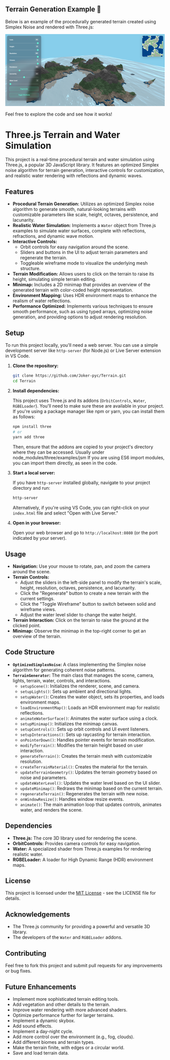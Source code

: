 ## Terrain Generation Example 🌄

Below is an example of the procedurally generated terrain created using Simplex Noise and rendered with Three.js:

![Procedural Terrain Example](assets/terrain-example.png "Procedurally Generated Terrain")

Feel free to explore the code and see how it works!




# Three.js Terrain and Water Simulation

This project is a real-time procedural terrain and water simulation using Three.js, a popular 3D JavaScript library. It features an optimized Simplex noise algorithm for terrain generation, interactive controls for customization, and realistic water rendering with reflections and dynamic waves.

## Features

- **Procedural Terrain Generation:** Utilizes an optimized Simplex noise algorithm to generate smooth, natural-looking terrains with customizable parameters like scale, height, octaves, persistence, and lacunarity.
- **Realistic Water Simulation:** Implements a `Water` object from Three.js examples to simulate water surfaces, complete with reflections, refractions, and dynamic wave motion.
- **Interactive Controls:**
    - Orbit controls for easy navigation around the scene.
    - Sliders and buttons in the UI to adjust terrain parameters and regenerate the terrain.
    - Toggleable wireframe mode to visualize the underlying mesh structure.
- **Terrain Modification:** Allows users to click on the terrain to raise its height, simulating simple terrain editing.
- **Minimap:** Includes a 2D minimap that provides an overview of the generated terrain with color-coded height representation.
- **Environment Mapping:** Uses HDR environment maps to enhance the realism of water reflections.
- **Performance Optimized:** Implements various techniques to ensure smooth performance, such as using typed arrays, optimizing noise generation, and providing options to adjust rendering resolution.

## Setup

To run this project locally, you'll need a web server. You can use a simple development server like `http-server` (for Node.js) or Live Server extension in VS Code.

1. **Clone the repository:**

   ```bash
   git clone https://github.com/Joker-pyc/Terrain.git
   cd Terrain
   ```

2. **Install dependencies:**

   This project uses Three.js and its addons (`OrbitControls`, `Water`, `RGBELoader`). You'll need to make sure these are available in your project. If you're using a package manager like npm or yarn, you can install them as follows:

   ```bash
   npm install three
   # or
   yarn add three
   ```

   Then, ensure that the addons are copied to your project's directory where they can be accessed. Usually under node_modules/three/examples/jsm
   If you are using ES6 import modules, you can import them directly, as seen in the code.

3. **Start a local server:**

   If you have `http-server` installed globally, navigate to your project directory and run:

   ```bash
   http-server
   ```

   Alternatively, if you're using VS Code, you can right-click on your `index.html` file and select "Open with Live Server."

4. **Open in your browser:**

   Open your web browser and go to `http://localhost:8080` (or the port indicated by your server).

## Usage

- **Navigation:** Use your mouse to rotate, pan, and zoom the camera around the scene.
- **Terrain Controls:**
    - Adjust the sliders in the left-side panel to modify the terrain's scale, height, resolution, octaves, persistence, and lacunarity.
    - Click the "Regenerate" button to create a new terrain with the current settings.
    - Click the "Toggle Wireframe" button to switch between solid and wireframe views.
    - Adjust the water level slider to change the water height.
- **Terrain Interaction:** Click on the terrain to raise the ground at the clicked point.
- **Minimap:** Observe the minimap in the top-right corner to get an overview of the terrain.

## Code Structure

- **`OptimizedSimplexNoise`:** A class implementing the Simplex noise algorithm for generating coherent noise patterns.
- **`TerrainGenerator`:** The main class that manages the scene, camera, lights, terrain, water, controls, and interactions.
    - `setupScene()`: Initializes the renderer, scene, and camera.
    - `setupLights()`: Sets up ambient and directional lights.
    - `setupWater()`: Creates the water object, sets its properties, and loads environment maps.
    - `loadEnvironmentMap()`: Loads an HDR environment map for realistic reflections.
    - `animateWaterSurface()`: Animates the water surface using a clock.
    - `setupMinimap()`: Initializes the minimap canvas.
    - `setupControls()`: Sets up orbit controls and UI event listeners.
    - `setupInteractions()`: Sets up raycasting for terrain interaction.
    - `onPointerDown()`: Handles pointer events for terrain modification.
    - `modifyTerrain()`: Modifies the terrain height based on user interaction.
    - `generateTerrain()`: Creates the terrain mesh with customizable resolution.
    - `createTerrainMaterial()`: Creates the material for the terrain.
    - `updateTerrainGeometry()`: Updates the terrain geometry based on noise and parameters.
    - `updateWaterLevel()`: Updates the water level based on the UI slider.
    - `updateMinimap()`: Redraws the minimap based on the current terrain.
    - `regenerateTerrain()`: Regenerates the terrain with new noise.
    - `onWindowResize()`: Handles window resize events.
    - `animate()`: The main animation loop that updates controls, animates water, and renders the scene.

## Dependencies

- **Three.js:** The core 3D library used for rendering the scene.
- **OrbitControls:** Provides camera controls for easy navigation.
- **Water:** A specialized shader from Three.js examples for rendering realistic water.
- **RGBELoader:** A loader for High Dynamic Range (HDR) environment maps.

## License

This project is licensed under the [MIT License](LICENSE) - see the LICENSE file for details.

## Acknowledgements

- The Three.js community for providing a powerful and versatile 3D library.
- The developers of the `Water` and `RGBELoader` addons.

## Contributing

Feel free to fork this project and submit pull requests for any improvements or bug fixes.

## Future Enhancements

- Implement more sophisticated terrain editing tools.
- Add vegetation and other details to the terrain.
- Improve water rendering with more advanced shaders.
- Optimize performance further for larger terrains.
- Implement a dynamic skybox.
- Add sound effects.
- Implement a day-night cycle.
- Add more control over the environment (e.g., fog, clouds).
- Add different biomes and terrain types.
- Make the terrain finite, with edges or a circular world.
- Save and load terrain data.
